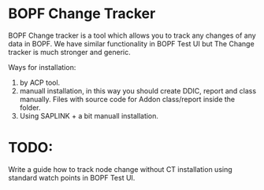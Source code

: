 # BOPF Change Tracker
BOPF Change tracker is a tool which allows you to track any changes of any data in BOPF. We have similar functionality in BOPF Test UI but The Change tracker is much stronger and generic. 

Ways for installation:  
1. by ACP tool.  
2. manuall installation, in this way you should create DDIC, report and class manually. Files with source code for Addon class/report inside the folder. 
3. Using SAPLINK + a bit manuall installation.

# TODO:
Write a guide how to track node change without CT installation using standard watch points in BOPF Test UI.  
